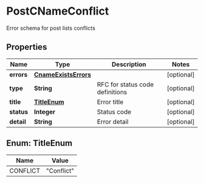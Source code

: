 

# PostCNameConflict

Error schema for post lists conflicts
## Properties

Name | Type | Description | Notes
------------ | ------------- | ------------- | -------------
**errors** | [**CnameExistsErrors**](CnameExistsErrors.md) |  |  [optional]
**type** | **String** | RFC for status code definitions |  [optional]
**title** | [**TitleEnum**](#TitleEnum) | Error title |  [optional]
**status** | **Integer** | Status code |  [optional]
**detail** | **String** | Error detail |  [optional]



## Enum: TitleEnum

Name | Value
---- | -----
CONFLICT | &quot;Conflict&quot;



